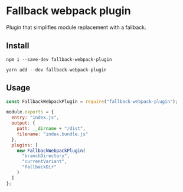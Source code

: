 # Fallback webpack plugin

Plugin that simplifies module replacement with a fallback.

## Install

```
npm i --save-dev fallback-webpack-plugin
```

```
yarn add --dev fallback-webpack-plugin
```

## Usage

```js
const FallbackWebpackPlugin = require("fallback-webpack-plugin");

module.exports = {
  entry: "index.js",
  output: {
    path: __dirname + "/dist",
    filename: "index.bundle.js"
  },
  plugins: [
    new FallbackWebpackPlugin(
      "branchDirectory",
      "currentVariant",
      "fallbackDir"
    )
  ]
};
```
